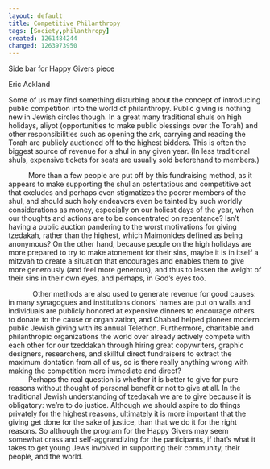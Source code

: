 ```yaml
---
layout: default
title: Competitive Philanthropy
tags: [Society,philanthropy]
created: 1261484244
changed: 1263973950
---
```

<p><span style="">Side bar for Happy Givers piece <br />
</span></p>
<p>Eric Ackland</p>
<p>Some of us may find something disturbing about the concept of introducing public competition into the world of philanthropy. Public giving is nothing new in Jewish circles though. In a great many traditional shuls on high holidays, aliyot (opportunities to make public blessings over the Torah) and other responsibilities such as opening the ark, carrying and reading the Torah are publicly auctioned off to the highest bidders. This is often the biggest source of revenue for a shul in any given year. (In less traditional shuls, expensive tickets for seats are usually sold beforehand to members.)</p>
<p class="MsoNormal"><span style="">&nbsp;&nbsp;&nbsp;&nbsp;&nbsp;&nbsp;&nbsp;&nbsp;&nbsp; </span>More than a few people are put off by this fundraising method, as it appears to make supporting the shul an ostentatious and competitive act that excludes and perhaps even stigmatizes the poorer members of the shul, and should such holy endeavors even be tainted by such worldly considerations as money, especially on our holiest days of the year, when our thoughts and actions are to be concentrated on repentance? Isn&rsquo;t having a public auction pandering to the worst motivations for giving tzedakah, rather than the highest, which Maimonides defined as being anonymous? On the other hand, because people on the high holidays are more prepared to try to make atonement for their sins, maybe it is in itself a mitzvah to create a situation that encourages and enables them to give more generously (and feel more generous), and thus to lessen the weight of their sins in their own eyes, and perhaps, in God&rsquo;s eyes too.</p>
<p class="MsoNormal" style="text-indent: 0.5in;">Other methods are also used to generate revenue for good causes: in many synagogues and institutions donors' names are put on walls and individuals are publicly honored at expensive dinners to encourage others to donate to the cause or organization, and Chabad helped pioneer modern public Jewish giving with its annual Telethon. Furthermore, charitable and philanthropic organizations the world over already&nbsp;actively compete with each other for our tzeddakah through hiring great copywriters, graphic designers, researchers, and skillful direct fundraisers to extract the maximum dontation from all of us, so is there really anything wrong with making the competition more immediate and direct?<br />
<span style="">&nbsp;&nbsp;&nbsp;&nbsp;&nbsp;&nbsp;&nbsp;&nbsp;&nbsp; </span>Perhaps the real question is whether it is better to give for pure reasons without thought of personal benefit or not to give at all. In the traditional Jewish understanding of tzedakah we are to give because it is obligatory: we&rsquo;re to do justice. Although we should aspire to do things privately for the highest reasons, ultimately it is more important that the giving get done for the sake of justice, than that we do it for the right reasons. So although the program for the Happy Givers may seem somewhat crass and self-aggrandizing for the participants, if that&rsquo;s what it takes to get young Jews involved in supporting their community, their people, and the world.</p>